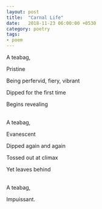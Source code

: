 ```yaml
---
layout: post
title:  "Carnal Life"
date:   2018-11-23 06:00:00 +0530
category: poetry
tags:
- poem
---
```

A teabag,

Pristine

Being perfervid, fiery, vibrant

Dipped for the first time

Begins revealing

<br />
A teabag,

Evanescent

Dipped again and again

Tossed out at climax

Yet leaves behind

<br />
A teabag,

Impuissant.
